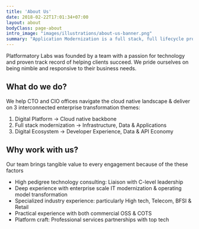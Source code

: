 ```yaml
---
title: 'About Us'
date: 2018-02-22T17:01:34+07:00
layout: about
bodyClass: page-about
intro_image: "images/illustrations/about-us-banner.png"
summary: "Application Modernization is a full stack, full lifecycle problem requiring paradigm shifts across people, process & tooling. Platformatory can be an advance guard to make your team battle ready."
---
```

Platformatory Labs was founded by a team with a passion for technology and proven
track record of helping clients succeed. We pride ourselves on being nimble and responsive to  their business needs.

## What do we do?

We help CTO and CIO offices navigate the cloud native landscape & deliver on 3 interconnected enterprise transformation themes:

1. Digital Platform → Cloud native backbone
2. Full stack modernization → Infrastructure, Data & Applications
3. Digital Ecosystem → Developer Experience, Data & API Economy

## Why work with us?
Our team brings tangible value to every engagement because of the these factors

- High pedigree technology consulting:  Liaison with C-level leadership
- Deep experience with enterprise scale IT modernization & operating model transformation
- Specialized industry experience: particularly High tech, Telecom, BFSI & Retail
- Practical experience with both commercial OSS & COTS
- Platform craft: Professional services partnerships with top tech
